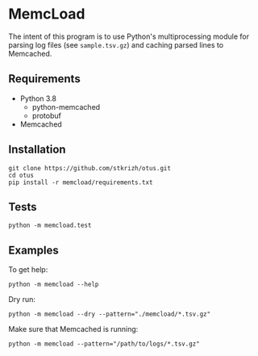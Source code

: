 # MemcLoad
The intent of this program is to use Python's multiprocessing module for parsing 
log files (see `sample.tsv.gz`) and caching parsed lines to Memcached.

## **Requirements**
* Python 3.8
  - python-memcached
  - protobuf
* Memcached

## **Installation**
```
git clone https://github.com/stkrizh/otus.git
cd otus
pip install -r memcload/requirements.txt
```

## **Tests**
```
python -m memcload.test
```

## **Examples**
To get help:
```
python -m memcload --help
```

Dry run:
```
python -m memcload --dry --pattern="./memcload/*.tsv.gz"
```

Make sure that Memcached is running:
```
python -m memcload --pattern="/path/to/logs/*.tsv.gz"
```
